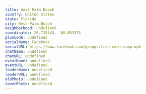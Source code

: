 ```yaml
---
title: West Palm Beach
country: United States
state: Florida
city: West Palm Beach
neighborhood: undefined
coordinates: 26.715343, -80.053375
plusCode: undefined
socialName: Facebook
socialURL: https://www.facebook.com/groups/free.code.camp.wpb
chatName: undefined
chatURL: undefined
eventName: undefined
eventURL: undefined
leaderName: undefined
leaderURL: undefined
oldPhoto: undefined
coverPhoto: undefined
---
```

